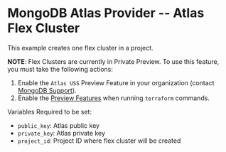 # MongoDB Atlas Provider -- Atlas Flex Cluster
This example creates one flex cluster in a project.

**NOTE**: Flex Clusters are currently in Private Preview. To use this feature, you must take the following actions:
1. Enable the `Atlas USS` Preview Feature in your organization (contact [MongoDB Support](https://www.mongodb.com/services/support)).
2. Enable the [Preview Features](../../README.md#preview-features) when running `terraform` commands.


Variables Required to be set:
- `public_key`: Atlas public key
- `private_key`: Atlas  private key
- `project_id`: Project ID where flex cluster will be created
